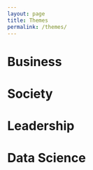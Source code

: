 ```yaml
---
layout: page
title: Themes
permalink: /themes/
---
```




# Business

# Society

# Leadership

# Data Science
